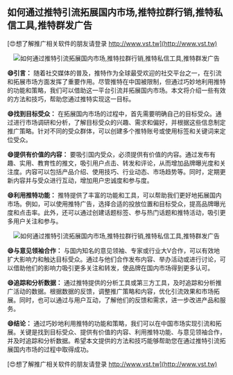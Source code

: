 ## **如何通过推特引流拓展国内市场,推特拉群行销,推特私信工具,推特群发广告**

[😍想了解推广相关软件的朋友请登录 http://www.vst.tw](http://www.vst.tw)

 <center><img src="https://vst.tw/MP4/tuiguang/png/6.png" alt="如何通过推特引流拓展国内市场,推特拉群行销,推特私信工具,推特群发广告"></center>

**😄引言：**
随着社交媒体的普及，推特作为全球最受欢迎的社交平台之一，在引流和拓展市场方面发挥了重要作用。尽管推特在中国被限制，但通过巧妙地利用推特的功能和策略，我们可以借助这一平台引流并拓展国内市场。本文将介绍一些有效的方法和技巧，帮助您通过推特实现这一目标。

**😄找到目标受众：**
在拓展国内市场的过程中，首先需要明确自己的目标受众。通过进行市场调研和分析，了解目标受众的兴趣、需求和偏好，并根据这些信息制定推广策略。针对不同的受众群体，可以创建多个推特账号或使用标签和关键词来定位受众。

**😄提供有价值的内容：**
要吸引国内受众，必须提供有价值的内容。通过发布有趣、实用、教育性的推文，吸引用户点击、转发和评论，从而增加品牌曝光度和关注度。内容可以包括产品介绍、使用技巧、行业动态、市场趋势等。同时，定期更新内容并与受众进行互动，增加用户忠诚度和参与度。

**😄利用推特功能：**
推特提供了丰富的功能和工具，可以帮助我们更好地拓展国内市场。例如，可以使用推特广告，选择合适的投放位置和目标受众，提高品牌曝光度和点击率。此外，还可以通过创建话题标签、参与热门话题和推特活动，吸引更多用户关注和参与。

 <center><img src="https://vst.tw/MP4/tuiguang/png/2.png" alt="如何通过推特引流拓展国内市场,推特拉群行销,推特私信工具,推特群发广告"></center>

**😄与意见领袖合作：**
与国内知名的意见领袖、专家或行业大V合作，可以有效地扩大影响力和触达目标受众。通过与他们合作发布内容、举办活动或进行讨论，可以借助他们的影响力吸引更多关注和转发，使品牌在国内市场得到更多认可。

**😄追踪和分析数据：**
通过推特提供的分析工具或第三方工具，及时追踪和分析推广活动的数据。根据数据的反馈，调整推广策略和内容，优化引流效果和市场拓展。同时，也可以通过与用户互动，了解他们的反馈和需求，进一步改进产品和服务。

**😄结论：**
通过巧妙地利用推特的功能和策略，我们可以在中国市场实现引流和拓展。关键是找到目标受众、提供有价值的内容、利用推特功能、与意见领袖合作，并及时追踪和分析数据。希望本文提供的方法和技巧能够帮助您在通过推特引流拓展国内市场的过程中取得成功。

[😍想了解推广相关软件的朋友请登录 http://www.vst.tw](http://www.vst.tw)



